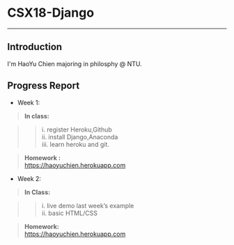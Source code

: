 # CSX18-Django
---
## Introduction
I'm HaoYu Chien majoring in philosphy @ NTU.
## Progress Report
* Week 1:

> **In class:**

>> i. register Heroku,Github  
>> ii. install Django,Anaconda  
>> iii. learn heroku and git.

> **Homework :**  
https://haoyuchien.herokuapp.com

* Week 2:

> **In Class:**

>> i. live demo last week’s example  
>> ii. basic HTML/CSS

> **Homework:**  
https://haoyuchien.herokuapp.com
